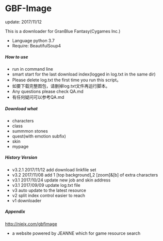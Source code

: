 GBF-Image
========================
update: 2017/11/12

This is a downloader for GranBlue Fantasy(Cygames Inc.)
* Language python 3.7
* Require: BeautifulSoup4
##### How to use
* run in command line
* smart start for the last download index(logged in log.txt in the same dir)
* Please delete log.txt the first time you run this script。
* 如要下载完整图包，请删掉log.txt文件再运行脚本。
* Any questions please check QA.md
* 有任何疑问可以参考QA.md
##### Download what
* characters
* class
* summmon stones
* quest(with emotion subfix)
* skin
* mypage
##### History Version
* v3.2.1 2017/11/12 add download linkfile set
* v3.2 2017/11/08 add 1 [top background],2 [zoom]&[b] of extra characters
* v3.1 2017/10/24 update new job and skin address
* v3.1 2017/09/09 update log.txt file 
* v3 auto update to the latest resource
* v2 split index control easier to reach
* v1 downloader
##### Appendix
http://niejx.com/gbfimage
* a website powered by JEANNE which for game resource search
